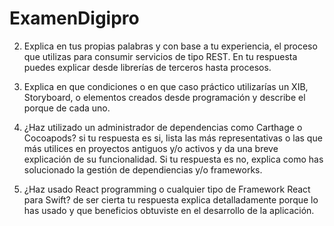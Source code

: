 # ExamenDigipro

2. Explica en tus propias palabras y con base a tu experiencia, el proceso que utilizas para consumir servicios de tipo REST. En tu respuesta puedes explicar desde librerías de terceros hasta procesos.

3. Explica en que condiciones o en que caso práctico utilizarías un XIB, Storyboard, o elementos creados desde programación y describe el porque de cada uno.

4. ¿Haz utilizado un administrador de dependencias como Carthage o Cocoapods? si tu respuesta es si, lista las más representativas o las que más utilices en proyectos antiguos y/o activos y da una breve explicación de su funcionalidad. Si tu respuesta es no, explica como has solucionado la gestión de dependiencias y/o frameworks.

5. ¿Haz usado React programming o cualquier tipo de Framework React para Swift? de ser cierta tu respuesta explica detalladamente porque lo has usado y que beneficios obtuviste en el desarrollo de la aplicación.
